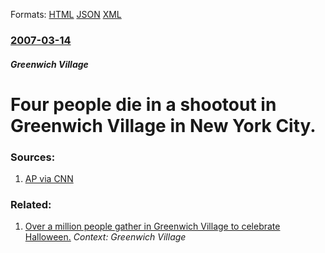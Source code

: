 
Formats: [HTML](/news/2007/03/14/four-people-die-in-a-shootout-in-greenwich-village-in-new-york-city.html)  [JSON](/news/2007/03/14/four-people-die-in-a-shootout-in-greenwich-village-in-new-york-city.json)  [XML](/news/2007/03/14/four-people-die-in-a-shootout-in-greenwich-village-in-new-york-city.xml)  

### [2007-03-14](/news/2007/03/14/index.md)

##### Greenwich Village
#  Four people die in a shootout in Greenwich Village in New York City. 




### Sources:

1. [AP via CNN](http://edition.cnn.com/2007/US/03/15/nyc.shootout.ap/index.html?eref=rss_us)

### Related:

1. [ Over a million people gather in Greenwich Village to celebrate Halloween.](/news/2002/10/31/over-a-million-people-gather-in-greenwich-village-to-celebrate-halloween.md) _Context: Greenwich Village_
